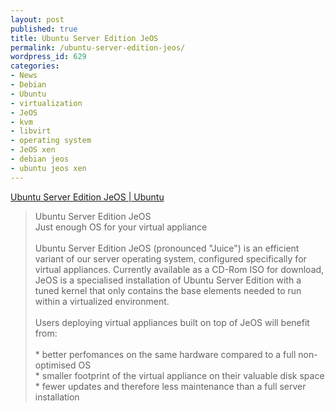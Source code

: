 ```yaml
---
layout: post
published: true
title: Ubuntu Server Edition JeOS
permalink: /ubuntu-server-edition-jeos/
wordpress_id: 629
categories:
- News
- Debian
- Ubuntu
- virtualization
- JeOS
- kvm
- libvirt
- operating system
- JeOS xen
- debian jeos
- ubuntu jeos xen
---
```



<a href="http://www.ubuntu.com/business/server">Ubuntu Server Edition JeOS | Ubuntu</a><br /><blockquote>Ubuntu Server Edition JeOS<br />Just enough OS for your virtual appliance<br /><br />Ubuntu Server Edition JeOS (pronounced "Juice") is an efficient variant of our server operating system, configured specifically for virtual appliances. Currently available as a CD-Rom ISO for download, JeOS is a specialised installation of Ubuntu Server Edition with a tuned kernel that only contains the base elements needed to run within a virtualized environment.<br /><br />Users deploying virtual appliances built on top of JeOS will benefit from:<br /><br />    * better perfomances on the same hardware compared to a full non-optimised OS<br />    * smaller footprint of the virtual appliance on their valuable disk space<br />    * fewer updates and therefore less maintenance than a full server installation</blockquote>
